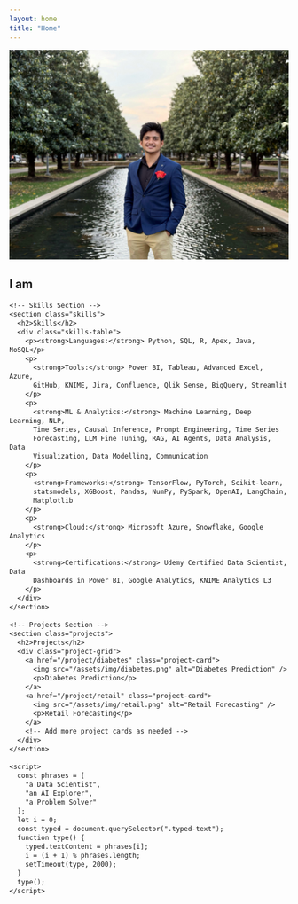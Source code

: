```yaml
---
layout: home
title: "Home"
---
```


<!DOCTYPE html>
<html lang="en">
  <head>
    <meta charset="UTF-8" />
    <title>Dwaipayan Roy | Data Scientist</title>
    <meta name="viewport" content="width=device-width, initial-scale=1" />
    <link rel="stylesheet" href="/assets/css/landing.css" />
  </head>

  <body>
    <!-- Hero Section -->
    <section class="hero">
      <img
        src="/assets/img/profile.jpeg"
        alt="Dwaipayan Roy"
        class="hero-image"
      />
      <h1>I am <span class="typed-text"></span></h1>
    </section>

    <!-- Skills Section -->
    <section class="skills">
      <h2>Skills</h2>
      <div class="skills-table">
        <p><strong>Languages:</strong> Python, SQL, R, Apex, Java, NoSQL</p>
        <p>
          <strong>Tools:</strong> Power BI, Tableau, Advanced Excel, Azure,
          GitHub, KNIME, Jira, Confluence, Qlik Sense, BigQuery, Streamlit
        </p>
        <p>
          <strong>ML & Analytics:</strong> Machine Learning, Deep Learning, NLP,
          Time Series, Causal Inference, Prompt Engineering, Time Series
          Forecasting, LLM Fine Tuning, RAG, AI Agents, Data Analysis, Data
          Visualization, Data Modelling, Communication
        </p>
        <p>
          <strong>Frameworks:</strong> TensorFlow, PyTorch, Scikit-learn,
          statsmodels, XGBoost, Pandas, NumPy, PySpark, OpenAI, LangChain,
          Matplotlib
        </p>
        <p>
          <strong>Cloud:</strong> Microsoft Azure, Snowflake, Google Analytics
        </p>
        <p>
          <strong>Certifications:</strong> Udemy Certified Data Scientist, Data
          Dashboards in Power BI, Google Analytics, KNIME Analytics L3
        </p>
      </div>
    </section>

    <!-- Projects Section -->
    <section class="projects">
      <h2>Projects</h2>
      <div class="project-grid">
        <a href="/project/diabetes" class="project-card">
          <img src="/assets/img/diabetes.png" alt="Diabetes Prediction" />
          <p>Diabetes Prediction</p>
        </a>
        <a href="/project/retail" class="project-card">
          <img src="/assets/img/retail.png" alt="Retail Forecasting" />
          <p>Retail Forecasting</p>
        </a>
        <!-- Add more project cards as needed -->
      </div>
    </section>

    <script>
      const phrases = [
        "a Data Scientist",
        "an AI Explorer",
        "a Problem Solver"
      ];
      let i = 0;
      const typed = document.querySelector(".typed-text");
      function type() {
        typed.textContent = phrases[i];
        i = (i + 1) % phrases.length;
        setTimeout(type, 2000);
      }
      type();
    </script>
  </body>
</html>

